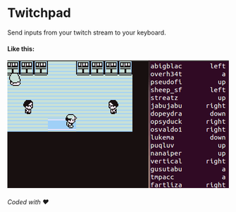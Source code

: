 # Twitchpad
Send inputs from your twitch stream to your keyboard.

#### Like this:
![demo](demo.gif)

###### Coded with ❤️
